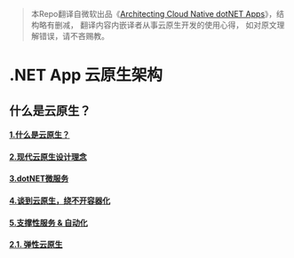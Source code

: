 
> 本Repo翻译自微软出品《[Architecting Cloud Native dotNET Apps](https://docs.microsoft.com/en-us/dotnet/opbuildpdf/architecture/cloud-native/toc.pdf?branch=live)》，结构略有删减，  翻译内容内嵌译者从事云原生开发的使用心得，  如对原文理解错误，请不吝赐教。  

# .NET App 云原生架构

## 什么是云原生？
#### [1.什么是云原生？](./什么是云原生？/什么是云原生？.md)
#### [2.现代云原生设计理念](./什么是云原生？/现代云原生设计理念.md)
#### [3.dotNET微服务](./什么是云原生？/dotNET微服务.md)
#### [4.谈到云原生，绕不开容器化](./什么是云原生？/谈到云原生，绕不开容器化.md)
#### [5.支撑性服务 & 自动化](./什么是云原生？/支撑性服务&自动化.md)
#### [2.1. 弹性云原生](./什么是云原生？/云原生弹性模式.md)

